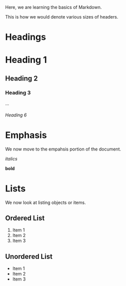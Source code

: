 Here, we are learning the basics of Markdown.

This is how we would denote various sizes of headers. 

# Headings

# Heading 1

## Heading 2

### Heading 3

...

###### Heading 6

# Emphasis

We now move to the empahsis portion of the document. 

*italics*

**bold**

# Lists

We now look at listing objects or items. 

## Ordered List

1. Item 1
2. Item 2
3. Item 3

## Unordered List

- Item 1
- Item 2
- Item 3
